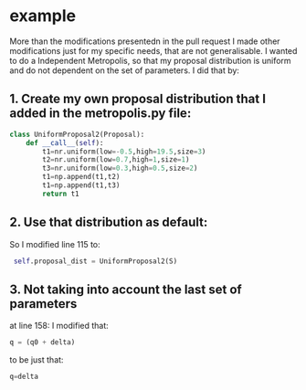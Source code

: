 # example

More than the modifications presentedn in the pull request I made other modifications just for my specific needs, that are not generalisable. I wanted to do a Independent Metropolis, so that my proposal distribution is uniform and do not dependent on the set of parameters. I did that by:

## 1. Create my own proposal distribution that I added in the metropolis.py file:
```python
class UniformProposal2(Proposal):
    def __call__(self):
        t1=nr.uniform(low=-0.5,high=19.5,size=3)
        t2=nr.uniform(low=0.7,high=1,size=1)
        t3=nr.uniform(low=0.3,high=0.5,size=2)
        t1=np.append(t1,t2)
        t1=np.append(t1,t3)
        return t1
 ```
       
## 2. Use that distribution as default: 
So I modified line 115 to:
```python
 self.proposal_dist = UniformProposal2(S)
  ```
## 3. Not taking into account the last set of parameters
at line 158: 
I modified that:
```python
q = (q0 + delta)
 ```
to be just that:
```python
q=delta
 ```
